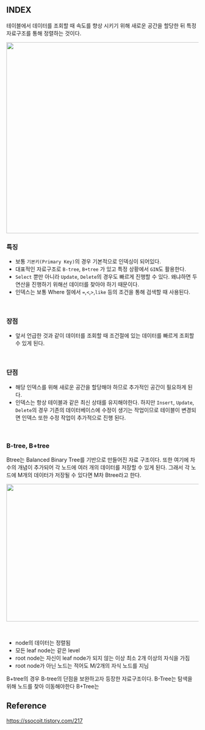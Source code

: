 ## INDEX
테이블에서 데이터를 조회할 때 속도를 향상 시키기 위해 새로운 공간을 할당한 뒤 특정 자료구조를 통해 정렬하는 것이다.

<p align="center">
<img src="https://user-images.githubusercontent.com/29935137/205790720-52ac65b5-90a9-4140-bbe0-08b8a7988018.png" width=700px height=500px/>
</p>

### 특징
- 보통 `기본키(Primary Key)`의 경우 기본적으로 인덱싱이 되어있다.
- 대표적인 자료구조로 `B-tree`, `B+tree` 가 있고 특정 상황에서 `GIN`도 활용한다.
- `Select` 뿐만 아니라 `Update`, `Delete`의 경우도 빠르게 진행할 수 있다. 왜냐하면 두 연산을 진행하기 위해선 데이터를 찾아야 하기 때문이다.
- 인덱스는 보통 Where 절에서 `=`,`<`,`>`,`like` 등의 조건을 통해 검색할 때 사용된다. 
<br/>

### 장점
- 앞서 언급한 것과 같이 데이터를 조회할 때 조건절에 있는 데이터를 빠르게 조회할 수 있게 된다.
<br/>

### 단점
- 해당 인덱스를 위해 새로운 공간을 할당해야 하므로 추가적인 공간이 필요하게 된다.
- 인덱스는 항상 테이블과 같은 최신 상태를 유지해야한다. 하지만 `Insert`, `Update`, `Delete`의 경우 기존의 데이터베이스에 수정이 생기는 작업이므로 테이블이 변경되면 인덱스 또한 수정 작업이 추가적으로 진행 된다.
<br/>

### B-tree, B+tree
Btree는 Balanced Binary Tree를 기반으로 만들어진 자료 구조이다. 또한 여기에 차수의 개념이 추가되어 각 노드에 여러 개의 데이터를 저장할 수 있게 된다.
그래서 각 노드에 M개의 데이터가 저장될 수 있다면 M차 Btree라고 한다.

<p align="center">
<img src="https://user-images.githubusercontent.com/29935137/205814367-ef634e01-a113-4257-90e4-68f7c3d300dc.png" width=760px height=360px/>
</p>
<br/>

- node의 데이터는 정렬됨
- 모든 leaf node는 같은 level
- root node는 자신이 leaf node가 되지 않는 이상 최소 2개 이상의 자식을 가짐
- root node가 아닌 노드는 적어도 M/2개의 자식 노드를 지님


B+tree의 경우 B-tree의 단점을 보완하고자 등장한 자료구조이다. 
B-Tree는 탐색을 위해 노드를 찾아 이동해야한다 B+Tree는 


## Reference
https://ssocoit.tistory.com/217
